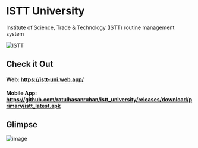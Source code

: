 # ISTT University
 Institute of Science, Trade & Technology (ISTT) routine management system

![ISTT](https://www.istt.edu.bd/wp-content/uploads/2022/01/ISTT-Main.png)

## Check it Out
#### Web: https://istt-uni.web.app/

#### Mobile App: https://github.com/ratulhasanruhan/istt_university/releases/download/primary/istt_latest.apk

## Glimpse

![image](https://github.com/ratulhasanruhan/istt_university/assets/55647560/02055c96-031e-4976-9153-d3d989f763d2)

